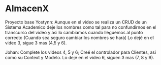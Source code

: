 # AlmacenX
Proyecto base
Yostynn: Aunque en el video se realiza un CRUD de un Sistema Academico deje los nombres como tal para no confundirnos en el transcurso del video y asi lo cambiamos cuando lleguemos al punto correcto (Cuando sea seguro cambiar los nombres se hará)
Lo dejé en el video 3, sigue 3 mas (4,5 y 6).

Johan: Complete los videos 4, 5 y 6; Creé el controlador para Clientes, asi como su Context y Modelo.
Lo dejé en el video 6, siguen 3 mas (7, 8 y 9).
